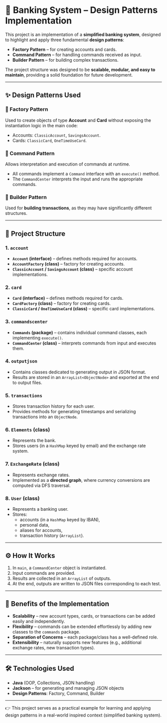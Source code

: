 # 🏦 Banking System – Design Patterns Implementation  

This project is an implementation of a **simplified banking system**, designed to highlight and apply three fundamental **design patterns**:  

- **Factory Pattern** – for creating accounts and cards.  
- **Command Pattern** – for handling commands received as input.  
- **Builder Pattern** – for building complex transactions.  

The project structure was designed to be **scalable, modular, and easy to maintain**, providing a solid foundation for future development.  

---

## ✨ Design Patterns Used  

### 🔹 Factory Pattern  
Used to create objects of type **Account** and **Card** without exposing the instantiation logic in the main code:  
- Accounts: `ClassicAccount`, `SavingsAccount`.  
- Cards: `ClassicCard`, `OneTimeUseCard`.  

### 🔹 Command Pattern  
Allows interpretation and execution of commands at runtime.  
- All commands implement a `Command` interface with an `execute()` method.  
- The `CommandCenter` interprets the input and runs the appropriate commands.  

### 🔹 Builder Pattern  
Used for **building transactions**, as they may have significantly different structures.  

---

## 📂 Project Structure  

### 1. `account`  
- **`Account` (interface)** – defines methods required for accounts.  
- **`AccountFactory` (class)** – factory for creating accounts.  
- **`ClassicAccount` / `SavingsAccount` (class)** – specific account implementations.  

### 2. `card`  
- **`Card` (interface)** – defines methods required for cards.  
- **`CardFactory` (class)** – factory for creating cards.  
- **`ClassicCard` / `OneTimeUseCard` (class)** – specific card implementations.  

### 3. `commandscenter`  
- **`Commands` (package)** – contains individual command classes, each implementing `execute()`.  
- **`CommandCenter` (class)** – interprets commands from input and executes them.  

### 4. `outputjson`  
- Contains classes dedicated to generating output in JSON format.  
- Results are stored in an `ArrayList<ObjectNode>` and exported at the end to output files.  

### 5. `transactions`  
- Stores transaction history for each user.  
- Provides methods for generating timestamps and serializing transactions into an `ObjectNode`.  

### 6. `Elements` (class)  
- Represents the bank.  
- Stores users (in a `HashMap` keyed by email) and the exchange rate system.  

### 7. `ExchangeRate` (class)  
- Represents exchange rates.  
- Implemented as a **directed graph**, where currency conversions are computed via DFS traversal.  

### 8. `User` (class)  
- Represents a banking user.  
- Stores:  
  - accounts (in a `HashMap` keyed by IBAN),  
  - personal data,  
  - aliases for accounts,  
  - transaction history (`ArrayList`).  

---

## ⚙️ How It Works  

1. In `main`, a `CommandCenter` object is instantiated.  
2. Input commands are provided.  
3. Results are collected in an `ArrayList` of outputs.  
4. At the end, outputs are written to JSON files corresponding to each test.  

---

## 🚀 Benefits of the Implementation  

- **Scalability** – new account types, cards, or transactions can be added easily and independently.  
- **Flexibility** – commands can be extended effortlessly by adding new classes to the `commands` package.  
- **Separation of Concerns** – each package/class has a well-defined role.  
- **Extensibility** – naturally supports new features (e.g., additional exchange rates, new transaction types).  

---

## 🛠️ Technologies Used  

- **Java** (OOP, Collections, JSON handling)  
- **Jackson** – for generating and managing JSON objects  
- **Design Patterns**: Factory, Command, Builder  

---

👉 This project serves as a practical example for learning and applying design patterns in a real-world inspired context (simplified banking system).  
